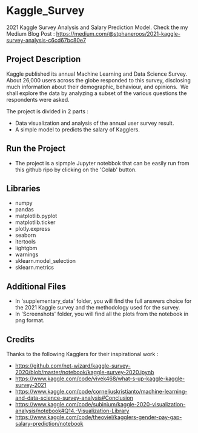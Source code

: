 # Kaggle_Survey
2021 Kaggle Survey Analysis and Salary Prediction Model.
Check the my Medium Blog Post : https://medium.com/@stphaneroos/2021-kaggle-survey-analysis-c6cd67bc80e7 

## Project Description
Kaggle published its annual Machine Learning and Data Science Survey. About 26,000 users across the globe responded to this survey, disclosing much information about their demographic, behaviour, and opinions. 
We shall explore the data by analyzing a subset of the various questions the respondents were asked.

The project is divided in 2 parts :
* Data visualization and analysis of the annual user survey result. 
* A simple model to predicts the salary of Kagglers.

## Run the Project
- The project is a sipmple Jupyter notebbok that can be easily run from this github ripo by clicking on the 'Colab' button.

## Libraries
* numpy
* pandas
* matplotlib.pyplot
* matplotlib.ticker
* plotly.express 
* seaborn
* itertools
* lightgbm
* warnings
* sklearn.model_selection
* sklearn.metrics

## Additional Files
* In 'supplementary_data' folder, you will find the full answers choice for the 2021 Kaggle survey and the methodology used for the survey.
* In 'Screenshots' folder, you will find all the plots from the notebook in png format.

## Credits
Thanks to the following Kagglers for their inspirational work :
* https://github.com/net-wizard/kaggle-survey-2020/blob/master/notebook/kaggle-survey-2020.ipynb
* https://www.kaggle.com/code/vivek468/what-s-up-kaggle-kaggle-survey-2021
* https://www.kaggle.com/code/corneliuskristianto/machine-learning-and-data-science-survey-analysis#Conclusion
* https://www.kaggle.com/code/subinium/kaggle-2020-visualization-analysis/notebook#Q14.-Visualization-Library
* https://www.kaggle.com/code/theoviel/kagglers-gender-pay-gap-salary-prediction/notebook

